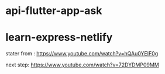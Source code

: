 # api-flutter-app-ask

# learn-express-netlify

stater from :
https://www.youtube.com/watch?v=hQAu0YEIF0g

next step:
https://www.youtube.com/watch?v=72DYDMP09MM